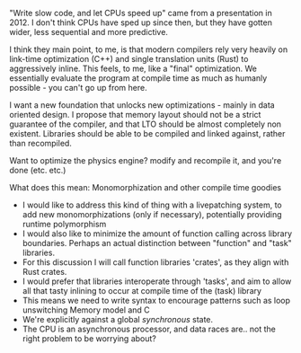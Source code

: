 "Write slow code, and let CPUs speed up"
came from a presentation in 2012. I don't think CPUs have sped up since then, but they have gotten wider, less sequential and more predictive.

I think they main point, to me, is that modern compilers rely very heavily on link-time optimization (C++) and single translation units (Rust) to aggressively inline.
This feels, to me, like a "final" optimization. We essentially evaluate the program at compile time as much as humanly possible - you can't go up from here.

I want a new foundation that unlocks new optimizations - mainly in data oriented design. I propose that memory layout should not be a strict guarantee of the compiler,
and that LTO should be almost completely non existent. Libraries should be able to be compiled and linked against, rather than recompiled.

Want to optimize the physics engine? modify and recompile it, and you're done (etc. etc.)

What does this mean:
Monomorphization and other compile time goodies
 - I would like to address this kind of thing with a livepatching system, to add new monomorphizations (only if necessary), potentially providing runtime polymorphism
 - I would also like to minimize the amount of function calling across library boundaries. Perhaps an actual distinction between "function" and "task" libraries.
  - For this discussion I will call function libraries 'crates', as they align with Rust crates.
  - I would prefer that libraries interoperate through 'tasks', and aim to allow all that tasty inlining to occur at compile time of the (task) library
   - This means we need to write syntax to encourage patterns such as loop unswitching
Memory model and C
 - We're explicitly against a global _synchronous_ state.
 - The CPU is an asynchronous processor, and data races are.. not the right problem to be worrying about?